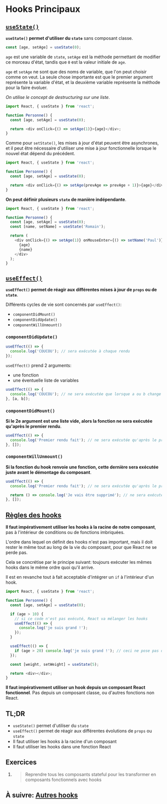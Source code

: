 # Hooks Principaux

## [`useState()`](https://fr.reactjs.org/docs/hooks-reference.html#usestate)

**`useState()` permet d'utiliser du `state`** sans composant classe.

```js
const [age, setAge] = useState(0);
```

`age` est une variable de `state`, `setAge` est la méthode permettant de modifier ce morceau d'état, tandis que `0` est la valeur initiale de `age`.

`age` et `setAge` ne sont que des noms de variable, que l'on peut choisir comme on veut. La seule chose importante est que le premier argument représente la variable d'état, et la deuxième variable représente la méthode pour la faire évoluer.

_On utilise le concept de destructuring sur une liste_.

```js
import React, { useState } from 'react';

function Personne() {
  const [age, setAge] = useState(0);

  return <div onClick={() => setAge(1)}>{age}</div>;
}
```

Comme pour `setState()`, les mises à jour d'état peuvent être asynchrones, et il peut être nécessaire d'utiliser une mise à jour fonctionnelle lorsque le nouvel état dépend du précédent.

```js
import React, { useState } from 'react';

function Personne() {
  const [age, setAge] = useState(0);

  return <div onClick={() => setAge(prevAge => prevAge + 1)}>{age}</div>;
}
```

**On peut définir plusieurs `state` de manière indépendante**.

```js
import React, { useState } from 'react';

function Personne() {
  const [age, setAge] = useState(0);
  const [name, setName] = useState('Romain');

  return (
    <div onClick={() => setAge(1)} onMouseEnter={() => setName('Paul')}>
      {age}
      {name}
    </div>
  );
}
```

## [`useEffect()`](https://fr.reactjs.org/docs/hooks-reference.html#useeffect)

**`useEffect()` permet de réagir aux différentes mises à jour de `props` ou de `state`**.

Différents cycles de vie sont concernés par `useEffect()`:

- `componentDidMount()`
- `componentDidUpdate()`
- `componentWillUnmount()`

### `componentDidUpdate()`

```js
useEffect(() => {
  console.log('COUCOU'); // sera exécutée à chaque rendu
});
```

`useEffect()` prend 2 arguments:

- une fonction
- une éventuelle liste de variables

```js
useEffect(() => {
  console.log('COUCOU'); // ne sera exécutée que lorsque a ou b change
}, [a, b]);
```

### `componentDidMount()`

**Si le 2e argument est une liste vide, alors la fonction ne sera exécutée qu'après le premier rendu**.

```js
useEffect(() => {
  console.log('Premier rendu fait'); // ne sera exécutée qu'après le premier rendu
}, []);
```

### `componentWillUnmount()`

**Si la fonction du hook renvoie une fonction, cette dernière sera exécutée juste avant le démontage du composant**.

```js
useEffect(() => {
  console.log('Premier rendu fait'); // ne sera exécutée qu'après le premier rendu

  return () => console.log('Je vais être supprimé'); // ne sera exécutée qu'avant le démontage du composant
}, []);
```

## [Règles des hooks](https://fr.reactjs.org/docs/hooks-rules.html)

**Il faut impérativement utiliser les hooks à la racine de notre composant**, pas à l'intérieur de conditions ou de fonctions imbriquées.

L'ordre dans lequel on définit des hooks n'est pas important, mais il doit rester le même tout au long de la vie du composant, pour que React ne se perde pas.

Cela se concrétise par le principe suivant: toujours exécuter les mêmes hooks dans le même ordre quoi qu'il arrive.

Il est en revanche tout à fait acceptable d'intégrer un `if` à l'intérieur d'un hook.

```js
import React, { useState } from 'react';

function Personne() {
  const [age, setAge] = useState(0);

  if (age > 10) {
    // si ce code n'est pas exécuté, React va mélanger les hooks
    useEffect(() => {
      console.log('je suis grand !');
    });
  }

  useEffect(() => {
    if (age > 20) console.log('je suis grand !'); // ceci ne pose pas de souci
  });

  const [weight, setWeight] = useState(5);

  return <div></div>;
}
```

**Il faut impérativement utiliser un hook depuis un composant React fonctionnel**. Pas depuis un composant classe, ou d'autres fonctions non React.

##

## TL;DR

- `useState()` permet d'utiliser du `state`
- `useEffect()` permet de réagir aux différentes évolutions de `props` ou `state`
- Il faut utiliser les hooks à la racine d'un composant
- Il faut utiliser les hooks dans une fonction React

## Exercices

1. > Reprendre tous les composants stateful pour les transformer en composants fonctionnels avec hooks

## À suivre: [Autres hooks](./3_autres_hooks.md)

